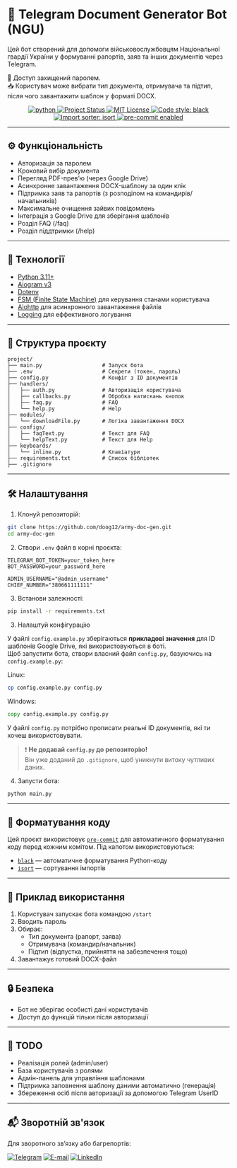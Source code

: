 # 📄 Telegram Document Generator Bot (NGU)

Цей бот створений для допомоги військовослужбовцям Національної гвардії України у формуванні рапортів, заяв та інших документів через Telegram.

🔐 Доступ захищений паролем.  
📥 Користувач може вибрати тип документа, отримувача та підтип, після чого завантажити шаблон у форматі DOCX.

<p align="center">
  <a href="https://www.python.org">
    <img src="https://img.shields.io/badge/Python-3.13.3-3776AB.svg?style=flat&logo=python&logoColor=white" alt="python">
  </a>
  <a href="https://github.com/doog12/army-doc-gen">
    <img src="https://img.shields.io/badge/status-active-brightgreen" alt="Project Status">
  </a>
  <a href="./LICENSE">
    <img src="https://img.shields.io/badge/license-MIT-blue.svg" alt="MIT License">
  </a>
  <a href="https://github.com/psf/black">
    <img alt="Code style: black" src="https://img.shields.io/badge/code%20style-black-000000.svg">
  </a>
  <a href="https://github.com/pycqa/isort">
    <img alt="Import sorter: isort" src="https://img.shields.io/badge/imports-isort-ef8336.svg">
  </a>
  <a href="https://pre-commit.com/">
    <img alt="pre-commit enabled" src="https://img.shields.io/badge/pre--commit-enabled-brightgreen.svg">
  </a>
</p>

---

## ⚙️ Функціональність

- Авторизація за паролем  
- Кроковий вибір документа  
- Перегляд PDF-прев’ю (через Google Drive)  
- Асинхронне завантаження DOCX-шаблону за один клік  
- Підтримка заяв та рапортів (з розподілом на командирів/начальників)  
- Максимальне очищення зайвих повідомлень
- Інтеграція з Google Drive для зберігання шаблонів
- Розділ FAQ (/faq)
- Розділ піддтримки (/help)

---

## 🧩 Технології

- [Python 3.11+](https://www.python.org/)  
- [Aiogram v3](https://docs.aiogram.dev)  
- [Dotenv](https://saurabh-kumar.com/python-dotenv/)  
- [FSM (Finite State Machine)](https://docs.aiogram.dev/en/latest/dispatcher/finite_state_machine/index.html#) для керування станами користувача  
- [Aiohttp](https://docs.aiohttp.org/en/stable/) для асинхронного завантаження файлів
- [Logging](https://docs.python.org/3/library/logging.html) для еффективного логування 

---

## 📁 Структура проєкту

```
project/
├── main.py                   # Запуск бота
├── .env                      # Секрети (токен, пароль)
├── config.py                 # Конфіг з ID документів
├── handlers/
│   ├── auth.py               # Авторизація користувача
│   ├── callbacks.py          # Обробка натискань кнопок
│   ├── faq.py                # FAQ
│   └── help.py               # Help
├── modules/
│   └── downloadFile.py       # Логіка завантаження DOCX
├── configs/
│   ├── faqText.py            # Текст для FAQ
│   └── helpText.py           # Текст для Help
├── keyboards/
│   └── inline.py             # Клавіатури
├── requirements.txt          # Список бібліотек
├── .gitignore
```

---

## 🛠️ Налаштування

1. Клонуй репозиторій:

```bash
git clone https://github.com/doog12/army-doc-gen.git
cd army-doc-gen
```

2. Створи `.env` файл в корні проєкта:

```env
TELEGRAM_BOT_TOKEN=your_token_here
BOT_PASSWORD=your_password_here

ADMIN_USERNAME="@admin_username"
CHIEF_NUMBER="380661111111"
```

3. Встанови залежності:

```bash
pip install -r requirements.txt
```

3. Налаштуй конфігурацію

У файлі `config.example.py` зберігаються **прикладові значення** для ID шаблонів Google Drive, які використовуються в боті.  
Щоб запустити бота, створи власний файл `config.py`, базуючись на `config.example.py`:

Linux:
```bash
cp config.example.py config.py
```

Windows:
```cmd
copy config.example.py config.py
```

У файлі `config.py` потрібно прописати реальні ID документів, які ти хочеш використовувати.

> ❗ **Не додавай `config.py` до репозиторію!**  
> Він уже доданий до `.gitignore`, щоб уникнути витоку чутливих даних.

4. Запусти бота:

```bash
python main.py
```

---

## 🧼 Форматування коду

Цей проєкт використовує [`pre-commit`](https://pre-commit.com/) для автоматичного форматування коду перед кожним комітом. Під капотом використовуються:

- [`black`](https://github.com/psf/black) — автоматичне форматування Python-коду
- [`isort`](https://pycqa.github.io/isort/) — сортування імпортів

---

## 📝 Приклад використання

1. Користувач запускає бота командою `/start`  
2. Вводить пароль  
3. Обирає:
    - Тип документа (рапорт, заява)
    - Отримувача (командир/начальник)
    - Підтип (відпустка, прийняття на забезпечення тощо)
4. Завантажує готовий DOCX-файл  

---

## 🔒 Безпека

- Бот не зберігає особисті дані користувачів  
- Доступ до функцій тільки після авторизації  

---

## 📌 TODO

- Реалізація ролей (admin/user)  
- База користувачів з ролями
- Адмін-панель для управління шаблонами
- Підтримка заповнення шаблону даними автоматично (генерація)
- Збереження осіб після авторизації за допомогою Telegram UserID

---

## 📬 Зворотній зв'язок
Для зворотного зв’язку або багрепортів:

[![Telegram](https://img.shields.io/badge/-Telegram-090909?style=for-the-badge&logo=telegram&logoColor=27A0D9)](https://t.me/doog121)
[![E-mail](https://img.shields.io/badge/-Email-090909?style=for-the-badge&logo=gmail&logoColor=27A0D9)](mailto:drannikov.kirill@gmail.com)
[![LinkedIn](https://img.shields.io/badge/-LinkedIn-090909?style=for-the-badge&logo=linkedin&logoColor=007BB6)](https://www.linkedin.com/in/kirilldrannikov/)